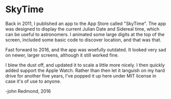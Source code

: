 # SkyTime

Back in 2011, I published an app to the App Store called "SkyTime". The app was designed to display the current
Julian Date and Sidereal time, which can be useful to astronomers. I animated some large digits at the top of the 
screen, included some basic code to discover location, and that was that.

Fast forward to 2016, and the app was woefully outdated. It looked very sad on newer, larger screens, although it
still worked fine.

I blew the dust off, and updated it to scale a little more nicely. I then quickly added support the Apple Watch.
Rather than then let it languish on my hard drive for another five years, I've popped it up here under MIT license
in case it's of use to anyone.

-john
Redmond, 2016
